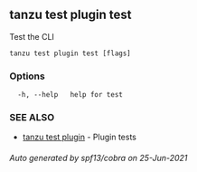 ## tanzu test plugin test

Test the CLI

```
tanzu test plugin test [flags]
```

### Options

```
  -h, --help   help for test
```

### SEE ALSO

* [tanzu test plugin](tanzu_test_plugin.md)	 - Plugin tests

###### Auto generated by spf13/cobra on 25-Jun-2021
